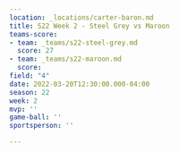 ```yaml
---
location: _locations/carter-baron.md
title: S22 Week 2 - Steel Grey vs Maroon
teams-score:
- team: _teams/s22-steel-grey.md
  score: 27
- team: _teams/s22-maroon.md
  score: 
field: "4"
date: 2022-03-20T12:30:00.000-04:00
season: 22
week: 2
mvp: ''
game-ball: ''
sportsperson: ''

---
```

